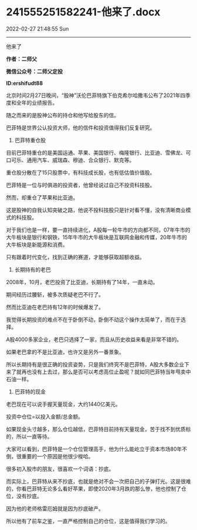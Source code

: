 # 241555251582241-他来了.docx

2022-02-27 21:48:55 Sun

----

他来了

__作者：二师父__

__微信公众号：二师父定投__

__ID:ershifudt88__

北京时间2月27日晚间，“股神”沃伦巴菲特旗下伯克希尔哈撒韦公布了2021年四季度和全年的业绩报告。

随之而来的是股神公布的持仓和他写给股东的信。

巴菲特是世界公认投资大师，他的信件和投资值得我们反复研究。

1. 巴菲特重仓股

目前巴菲特重仓的是美国运通、苹果、美国银行、梅隆银行、比亚迪、雪佛龙、可口可乐、通用汽车、威瑞森、穆迪、合众银行、默克等。

重仓股分散在了15只股票中，有科技成长股，也有低估值价值股。

巴菲特是一位与时俱进的投资者，他曾经说过自己不投资科技股。

然而，却重仓了苹果和比亚迪。

这是股神的自我认知突破之路，他说不投科技股只是针对看不懂，没有清晰商业模式的科技股。

对于我们也是一样，要一直持续进化，A股每一轮牛市的方向都不同，07年牛市的大牛板块是银行和钢铁，15年牛市的大牛板块是互联网金融和传媒，20年牛市的大牛板块是新能源和消费。

只有跟着时代变化，找到正确的赛道，才能够获取超额收益。

1. 长期持有的老巴

2008年，10月，老巴投资了比亚迪，长期持有了14年，一直未动。

期间经历过腰斩，被多次质疑老巴不行了。

然而比亚迪在老巴持有12年的时候爆发了。

我觉得长期投资的难点不在于卧倒不动，卧倒不动这个操作太简单了，而在于选择。

A股4000多家企业，老巴只选择了一家，而且从历史收益来看是非常不错的。

如果老巴拿的不是比亚迪，也许又是另外一番景象。

所以长期持有是很正确的投资姿势，只是我们终究不是巴菲特，A股大多数企业下来了就再也没有上去过，那么是否可以考虑高位止盈呢？就如同巴菲特当年甩卖中石油一样。

1. 巴菲特的现金

老巴现在可以说手握天量现金，大约1440亿美元。

投资中仓位=以投入金额/总金额。

如果现金头寸越多，那么仓位越低，巴菲特目前持有天量现金，苦于找不到优质标的，所以一直等待。

大家可以看到，巴菲特是一个仓位管理高手，他为什么能屹立于资本市场80年不倒，很重要的一个原因是他很少梭哈。

很多初入股市的朋友，很喜欢一个词语：抄底。

而实际上，巴菲特从来不抄底，也就是绝对不会一次把自己的子弹打光。这是很难的，你看巴菲特无论多么看好苹果，即使2020年3月跌的那么惨，他也控制了仓位，没有抄底。

因为他的老师格雷厄姆就是因为抄底破产。

所以他有了前车之鉴，一直严格控制自己的仓位，这是值得我们学习的。

